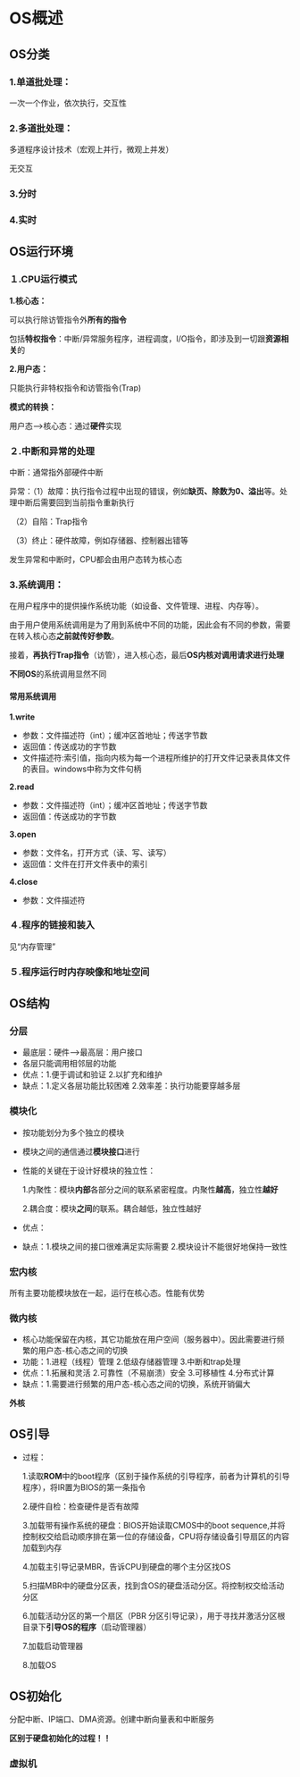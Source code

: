 # OS概述



## OS分类

### **1.单道批处理：**

一次一个作业，依次执行，交互性



### **2.多道批处理：**

多道程序设计技术（宏观上并行，微观上并发）

无交互



### **3.分时**



### **4.实时**



## OS运行环境

### １.CPU运行模式

**1.核心态：**

可以执行除访管指令外**所有的指令**

包括**特权指令**：中断/异常服务程序，进程调度，I/O指令，即涉及到一切跟**资源相关**的

**2.用户态：**

只能执行非特权指令和访管指令(Trap)

**模式的转换：**

用户态—>核心态：通过**硬件**实现



### ２.中断和异常的处理

中断：通常指外部硬件中断

异常：（1）故障：执行指令过程中出现的错误，例如**缺页、除数为0、溢出**等。处理中断后需要回到当前指令重新执行

​           （2）自陷：Trap指令

​            （3）终止：硬件故障，例如存储器、控制器出错等

发生异常和中断时，CPU都会由用户态转为核心态

### **3.系统调用：**

在用户程序中的提供操作系统功能（如设备、文件管理、进程、内存等）。

由于用户使用系统调用是为了用到系统中不同的功能，因此会有不同的参数，需要在转入核心态**之前就传好参数**。

接着，**再执行Trap指令**（访管），进入核心态，最后**OS内核对调用请求进行处理**

**不同OS**的系统调用显然不同



#### 常用系统调用

**1.write**

- 参数：文件描述符（int）；缓冲区首地址；传送字节数
- 返回值：传送成功的字节数
- 文件描述符:索引值，指向内核为每一个进程所维护的打开文件记录表具体文件的表目。windows中称为文件句柄

**2.read**

- 参数：文件描述符（int）；缓冲区首地址；传送字节数
- 返回值：传送成功的字节数

**3.open**

- 参数：文件名，打开方式（读、写、读写）
- 返回值：文件在打开文件表中的索引

**4.close**

- 参数：文件描述符

### ４.程序的链接和装入

见“内存管理”

### ５.程序运行时内存映像和地址空间





## OS结构

### **分层**

- 最底层：硬件—>最高层：用户接口
- 各层只能调用相邻层的功能
- 优点：1.便于调试和验证 2.以扩充和维护
- 缺点：1.定义各层功能比较困难 2.效率差：执行功能要穿越多层

### 模块化

- 按功能划分为多个独立的模块

- 模块之间的通信通过**模块接口**进行

- 性能的关键在于设计好模块的独立性：

  1.内聚性：模块**内部**各部分之间的联系紧密程度。内聚性**越高**，独立性**越好**

  2.耦合度：模块**之间**的联系。耦合越低，独立性越好

- 优点：

- 缺点：1.模块之间的接口很难满足实际需要 2.模块设计不能很好地保持一致性

### **宏内核**

所有主要功能模块放在一起，运行在核心态。性能有优势

### **微内核**

- 核心功能保留在内核，其它功能放在用户空间（服务器中）。因此需要进行频繁的用户态-核心态之间的切换
- 功能：1.进程（线程）管理 2.低级存储器管理  3.中断和trap处理 
- 优点：1.拓展和灵活 2.可靠性（不易崩溃）安全 3.可移植性  4.分布式计算
- 缺点：1.需要进行频繁的用户态-核心态之间的切换，系统开销偏大

**外核**



## OS引导

- 过程：

  1.读取**ROM**中的boot程序（区别于操作系统的引导程序，前者为计算机的引导程序），将IR置为BIOS的第一条指令

  2.硬件自检：检查硬件是否有故障

  3.加载带有操作系统的硬盘：BIOS开始读取CMOS中的boot sequence,并将控制权交给启动顺序排在第一位的存储设备，CPU将存储设备引导扇区的内容加载到内存

  4.加载主引导记录MBR，告诉CPU到硬盘的哪个主分区找OS

  5.扫描MBR中的硬盘分区表，找到含OS的硬盘活动分区。将控制权交给活动分区

  6.加载活动分区的第一个扇区（PBR 分区引导记录），用于寻找并激活分区根目录下**引导OS的程序**（启动管理器）

  7.加载启动管理器

  8.加载OS

## OS初始化

分配中断、IP端口、DMA资源。创建中断向量表和中断服务

**区别于硬盘初始化的过程！！**

### 虚拟机